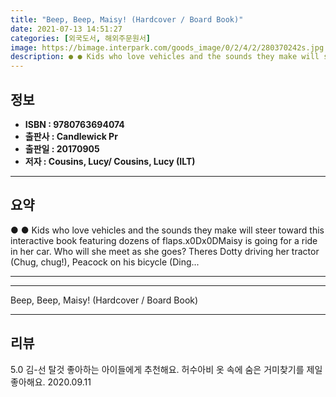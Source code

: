 ```yaml
---
title: "Beep, Beep, Maisy! (Hardcover / Board Book)"
date: 2021-07-13 14:51:27
categories: [외국도서, 해외주문원서]
image: https://bimage.interpark.com/goods_image/0/2/4/2/280370242s.jpg
description: ● ● Kids who love vehicles and the sounds they make will steer toward this interactive book featuring dozens of flaps.x0Dx0DMaisy is going for a ride in her c
---
```


## **정보**

- **ISBN : 9780763694074**
- **출판사 : Candlewick Pr**
- **출판일 : 20170905**
- **저자 : Cousins, Lucy/ Cousins, Lucy (ILT)**

------



## **요약**

●  ●  Kids who love vehicles and the sounds they make will steer toward this interactive book featuring dozens of flaps.x0Dx0DMaisy is going for a ride in her car. Who will she meet as she goes? Theres Dotty driving her tractor (Chug, chug!), Peacock on his bicycle (Ding... 

------



------


Beep, Beep, Maisy! (Hardcover / Board Book) 

------


## **리뷰** 

5.0 김-선 탈것 좋아하는 아이들에게 추천해요. 허수아비 옷 속에 숨은 거미찾기를 제일 좋아해요. 2020.09.11 <br/>